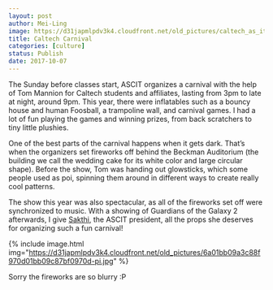 ```yaml
---
layout: post
author: Mei-Ling
image: https://d31japmlpdv3k4.cloudfront.net/old_pictures/caltech_as_it_happens/6a0105349b8251970b01b7c925665d970b.jpg
title: Caltech Carnival
categories: [culture]
status: Publish
date: 2017-10-07
---
```


The Sunday before classes start, ASCIT organizes a carnival with the help of Tom Mannion for Caltech students and affiliates, lasting from 3pm to late at night, around 9pm. This year, there were inflatables such as a bouncy house and human Foosball, a trampoline wall, and carnival games. I had a lot of fun playing the games and winning prizes, from back scratchers to tiny little plushies.

One of the best parts of the carnival happens when it gets dark. That’s when the organizers set fireworks off behind the Beckman Auditorium (the building we call the wedding cake for its white color and large circular shape). Before the show, Tom was handing out glowsticks, which some people used as poi, spinning them around in different ways to create really cool patterns.

The show this year was also spectacular, as all of the fireworks set off were synchronized to music. With a showing of Guardians of the Galaxy 2 afterwards, I give <a href="https://caltech.typepad.com/caltech_as_it_happens/blogger-sakthivetrivel/">Sakthi</a>, the ASCIT president, all the props she deserves for organizing such a fun carnival!


{% include image.html img="https://d31japmlpdv3k4.cloudfront.net/old_pictures/6a01bb09a3c88f970d01bb09c87bf0970d-pi.jpg" %}<div class="photo-caption caption-xid-6a01bb09a3c88f970d01bb09c87bf0970d" id="caption-xid-6a01bb09a3c88f970d01bb09c87bf0970d">Sorry the fireworks are so blurry :P


